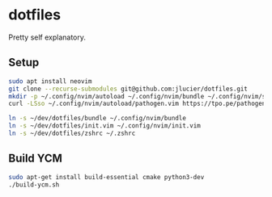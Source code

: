 # dotfiles
Pretty self explanatory.

## Setup
```bash
sudo apt install neovim
git clone --recurse-submodules git@github.com:jlucier/dotfiles.git
mkdir -p ~/.config/nvim/autoload ~/.config/nvim/bundle ~/.config/nvim/sessions
curl -LSso ~/.config/nvim/autoload/pathogen.vim https://tpo.pe/pathogen.vim

ln -s ~/dev/dotfiles/bundle ~/.config/nvim/bundle
ln -s ~/dev/dotfiles/init.vim ~/.config/nvim/init.vim
ln -s ~/dev/dotfiles/zshrc ~/.zshrc
```


## Build YCM
```bash
sudo apt-get install build-essential cmake python3-dev
./build-ycm.sh
```
